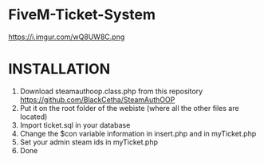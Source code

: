 # FiveM-Ticket-System

https://i.imgur.com/wQ8UW8C.png

# INSTALLATION
1) Download steamauthoop.class.php from this repository https://github.com/BlackCetha/SteamAuthOOP
2) Put it on the root folder of the webiste (where all the other files are located)
3) Import ticket.sql in your database
4) Change the $con variable information in insert.php and in myTicket.php
5) Set your admin steam ids in myTicket.php
6) Done
